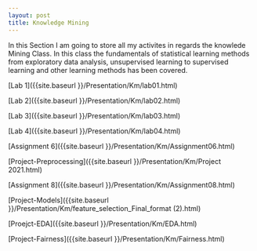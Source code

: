 ```yaml
---
layout: post
title: Knowledge Mining
---
```

In this Section I am going to store all my activites in regards the knowlede Mining Class. In this class the fundamentals of statistical learning methods from exploratory data analysis, unsupervised learning to supervised learning and other learning methods has been covered.


[Lab 1]({{site.baseurl }}/Presentation/Km/lab01.html)


[Lab 2]({{site.baseurl }}/Presentation/Km/lab02.html)


[Lab 3]({{site.baseurl }}/Presentation/Km/lab03.html)


[Lab 4]({{site.baseurl }}/Presentation/Km/lab04.html)


[Assignment 6]({{site.baseurl }}/Presentation/Km/Assignment06.html)


[Project-Preprocessing]({{site.baseurl }}/Presentation/Km/Project 2021.html)


[Assignment 8]({{site.baseurl }}/Presentation/Km/Assignment08.html)


[Project-Models]({{site.baseurl }}/Presentation/Km/feature_selection_Final_format (2).html)


[Proejct-EDA]({{site.baseurl }}/Presentation/Km/EDA.html)


[Project-Fairness]({{site.baseurl }}/Presentation/Km/Fairness.html)





